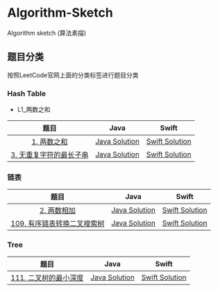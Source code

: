 # Algorithm-Sketch
Algorithm sketch (算法素描)

## 题目分类
按照LeetCode官网上面的分类标签进行题目分类
### Hash Table

* L1_两数之和 


| 题目      | Java | Swift |
|:-------:|:----:|:-----:|
| [1. 两数之和](https://leetcode-cn.com/problems/two-sum/) | [Java Solution](https://github.com/lxzzzzzz/Algorithm-Sketch/blob/master/Java/src/%E5%93%88%E5%B8%8C%E8%A1%A8/L1_%E4%B8%A4%E6%95%B0%E4%B9%8B%E5%92%8C/Solution.java) | [Swift Solution](https://github.com/lxzzzzzz/Algorithm-Sketch/blob/master/Swift/%E5%93%88%E5%B8%8C%E8%A1%A8.playground/Pages/L1_%E4%B8%A4%E6%95%B0%E4%B9%8B%E5%92%8C.xcplaygroundpage/Contents.swift) |
| [3. 无重复字符的最长子串](https://leetcode-cn.com/problems/longest-substring-without-repeating-characters/) | [Java Solution](https://github.com/lxzzzzzz/Algorithm-Sketch/blob/master/Java/src/哈希表/L3_无重复字符的最长子串/Solution.java) | [Swift Solution](https://github.com/lxzzzzzz/Algorithm-Sketch/blob/master/Swift/%E5%93%88%E5%B8%8C%E8%A1%A8.playground/Pages/L3_%E6%97%A0%E9%87%8D%E5%A4%8D%E5%AD%97%E7%AC%A6%E7%9A%84%E6%9C%80%E9%95%BF%E5%AD%90%E4%B8%B2.xcplaygroundpage/Contents.swift) |


### 链表

| 题目      | Java | Swift |
|:-------:|:----:|:-----:|
| [2. 两数相加](https://leetcode-cn.com/problems/add-two-numbers/) | [Java Solution](https://github.com/lxzzzzzz/Algorithm-Sketch/blob/master/Java/src/%E9%93%BE%E8%A1%A8/L2_%E4%B8%A4%E6%95%B0%E7%9B%B8%E5%8A%A0/Solution.java) | [Swift Solution](https://github.com/lxzzzzzz/Algorithm-Sketch/blob/master/Swift/%E9%93%BE%E8%A1%A8.playground/Pages/L2_%E4%B8%A4%E6%95%B0%E7%9B%B8%E5%8A%A0.xcplaygroundpage/Contents.swift) |
| [109. 有序链表转换二叉搜索树](https://leetcode-cn.com/problems/convert-sorted-list-to-binary-search-tree/) | [Java Solution](https://github.com/lxzzzzzz/Algorithm-Sketch/blob/master/Java/src/%E9%93%BE%E8%A1%A8/L109_%E6%9C%89%E5%BA%8F%E9%93%BE%E8%A1%A8%E8%BD%AC%E6%8D%A2%E4%BA%8C%E5%8F%89%E6%90%9C%E7%B4%A2%E6%A0%91/Solution.java) | [Swift Solution](https://github.com/lxzzzzzz/Algorithm-Sketch/blob/master/Swift/%E9%93%BE%E8%A1%A8.playground/Pages/L109%E6%9C%89%E5%BA%8F%E9%93%BE%E8%A1%A8%E8%BD%AC%E6%8D%A2%E4%BA%8C%E5%8F%89%E6%90%9C%E7%B4%A2%E6%A0%91.xcplaygroundpage/Contents.swift) |

### Tree

| 题目      | Java | Swift |
|:-------:|:----:|:-----:|
| [111. 二叉树的最小深度](https://leetcode-cn.com/problems/minimum-depth-of-binary-tr) | [Java Solution](https://github.com/lxzzzzzz/Algorithm-Sketch/blob/master/Java/src/%E6%A0%91/L111_%E4%BA%8C%E5%8F%89%E6%A0%91%E7%9A%84%E6%9C%80%E5%B0%8F%E6%B7%B1%E5%BA%A6/Solution.java) | [Swift Solution](https://github.com/lxzzzzzz/Algorithm-Sketch/blob/master/Swift/%E6%A0%91.playground/Pages/L111_%E4%BA%8C%E5%8F%89%E6%A0%91%E7%9A%84%E6%9C%80%E5%B0%8F%E6%B7%B1%E5%BA%A6.xcplaygroundpage/Contents.swift) |